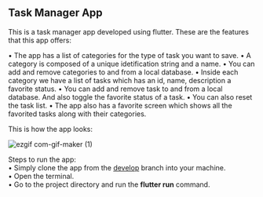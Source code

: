 
## Task Manager App

This is a task manager app developed using flutter. These are the features that this app offers:

 • The app has a list of categories for the type of task you want to save.
 • A category is composed of a unique idetification string and a name. 
 • You can add and remove categories to and from a local database. 
 • Inside each category we have a list of tasks which has an id, name, description a favorite status.
 • You can add and remove task to and from a local database. And also toggle the favorite status of a task.
 • You can also reset the task list.
 • The app also has a favorite screen which shows all the favorited tasks along with their categories.
 
 This is how the app looks:
 
 ![ezgif com-gif-maker (1)](https://user-images.githubusercontent.com/47769641/132040006-6c13f362-b623-427a-89ed-39d31701497b.gif)

Steps to run the app: <br/>
• Simply clone the app from the [develop](https://github.com/SmritiArora/task-manager-flutter/tree/develop) branch into your machine.<br/>
• Open the terminal.<br/>
• Go to the project directory and run the **flutter run** command.<br/>

